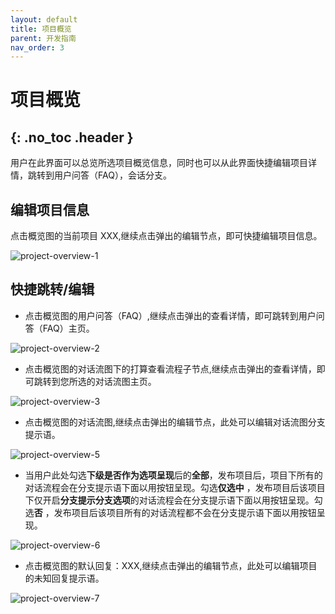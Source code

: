 ```yaml
---
layout: default
title: 项目概览
parent: 开发指南
nav_order: 3
---
```


# 项目概览
{: .no_toc .header }
---

用户在此界面可以总览所选项目概览信息，同时也可以从此界面快捷编辑项目详情，跳转到用户问答（FAQ），会话分支。

## 编辑项目信息

点击概览图的当前项目 XXX,继续点击弹出的编辑节点，即可快捷编辑项目信息。

![project-overview-1](/assets/images/tutorial/project/project-overview-1.png)

## 快捷跳转/编辑

- 点击概览图的用户问答（FAQ）,继续点击弹出的查看详情，即可跳转到用户问答（FAQ）主页。

![project-overview-2](/assets/images/tutorial/project/project-overview-2.png)

- 点击概览图的对话流图下的打算查看流程子节点,继续点击弹出的查看详情，即可跳转到您所选的对话流图主页。

![project-overview-3](/assets/images/tutorial/project/project-overview-3.png)

- 点击概览图的对话流图,继续点击弹出的编辑节点，此处可以编辑对话流图分支提示语。

![project-overview-5](/assets/images/tutorial/project/project-overview-5.png)

- 当用户此处勾选**下级是否作为选项呈现**后的**全部**，发布项目后，项目下所有的对话流程会在分支提示语下面以用按钮呈现。勾选**仅选中**
，发布项目后该项目下仅开启**分支提示分支选项**的对话流程会在分支提示语下面以用按钮呈现。勾选**否**
  ，发布项目后该项目所有的对话流程都不会在分支提示语下面以用按钮呈现。

![project-overview-6](/assets/images/tutorial/project/project-overview-6.png)

- 点击概览图的默认回复：XXX,继续点击弹出的编辑节点，此处可以编辑项目的未知回复提示语。

![project-overview-7](/assets/images/tutorial/project/project-overview-7.png)
